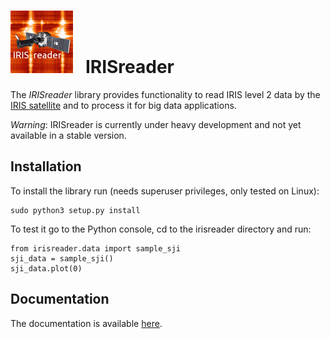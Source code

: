 # <img src="irisreader.png" width="100" height="100"/> &nbsp; IRISreader #

The _IRISreader_ library provides functionality to read IRIS level 2 data
by the [IRIS satellite](https://www.nasa.gov/mission_pages/iris/index.html) and to process it for big data applications. 

_Warning_:
IRISreader is currently under heavy development and not yet available in a
stable version.

## Installation ##

To install the library run (needs superuser privileges, only tested on Linux):

    sudo python3 setup.py install

To test it go to the Python console, cd to the irisreader directory and run:

    from irisreader.data import sample_sji
    sji_data = sample_sji()
    sji_data.plot(0)

## Documentation ##

The documentation is available [here](https://www.cs.technik.fhnw.ch/iris/irisreader_docs/).